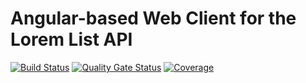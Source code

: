 # Angular-based Web Client for the Lorem List API

[![Build Status](https://drone.flyingfishflash.net/api/badges/lorem-list/lorem-list-api/status.svg)](https://drone.flyingfishflash.net/lorem-list/lorem-list-api)
[![Quality Gate Status](https://sonarqube.flyingfishflash.net/api/project_badges/measure?project=net.flyingfishflash%3Alorem-list-api&metric=alert_status&token=sqb_fd87af722ca7ebf25c5d7768dc94390213b1dc61)](https://sonarqube.flyingfishflash.net/dashboard?id=net.flyingfishflash%3Alorem-list-api)
[![Coverage](https://sonarqube.flyingfishflash.net/api/project_badges/measure?project=net.flyingfishflash%3Alorem-list-api&metric=coverage&token=sqb_fd87af722ca7ebf25c5d7768dc94390213b1dc61)](https://sonarqube.flyingfishflash.net/dashboard?id=net.flyingfishflash%3Alorem-list-api)
